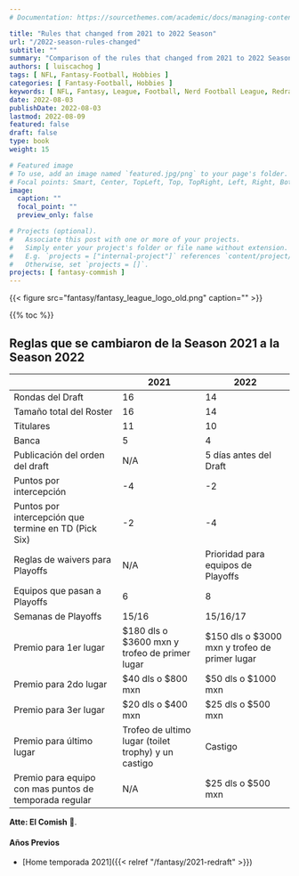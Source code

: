 ```yaml
---
# Documentation: https://sourcethemes.com/academic/docs/managing-content/

title: "Rules that changed from 2021 to 2022 Season"
url: "/2022-season-rules-changed"
subtitle: ""
summary: "Comparison of the rules that changed from 2021 to 2022 Season"
authors: [ luiscachog ]
tags: [ NFL, Fantasy-Football, Hobbies ]
categories: [ Fantasy-Football, Hobbies ]
keywords: [ NFL, Fantasy, League, Football, Nerd Football League, Redraft, 2021, 2022 ]
date: 2022-08-03
publishDate: 2022-08-03
lastmod: 2022-08-09
featured: false
draft: false
type: book
weight: 15

# Featured image
# To use, add an image named `featured.jpg/png` to your page's folder.
# Focal points: Smart, Center, TopLeft, Top, TopRight, Left, Right, BottomLeft, Bottom, BottomRight.
image:
  caption: ""
  focal_point: ""
  preview_only: false

# Projects (optional).
#   Associate this post with one or more of your projects.
#   Simply enter your project's folder or file name without extension.
#   E.g. `projects = ["internal-project"]` references `content/project/deep-learning/index.md`.
#   Otherwise, set `projects = []`.
projects: [ fantasy-commish ]
---
```


{{< figure src="fantasy/fantasy_league_logo_old.png" caption="" >}}

{{% toc %}}

## Reglas que se cambiaron de la Season 2021 a la Season 2022

|  | **2021** | **2022** |
|---|---|---|
| Rondas del Draft | 16 | 14 |
| Tamaño total del Roster | 16 | 14 |
| Titulares | 11 | 10 |
| Banca | 5 | 4 |
| Publicación del orden del draft | N/A | 5 días antes del Draft |
| Puntos por intercepción | -4 | -2 |
| Puntos por intercepción que termine en TD (Pick Six) | -2 | -4 |
| Reglas de waivers para Playoffs | N/A | Prioridad para equipos de Playoffs |
| Equipos que pasan a Playoffs | 6 | 8 |
| Semanas de Playoffs | 15/16 | 15/16/17 |
| Premio para 1er lugar | $180 dls o $3600 mxn y trofeo de primer lugar | $150 dls o $3000 mxn y trofeo de primer lugar |
| Premio para 2do lugar | $40 dls o $800 mxn | $50 dls o $1000 mxn |
| Premio para 3er lugar | $20 dls o $400 mxn | $25 dls o $500 mxn |
| Premio para último lugar | Trofeo de ultimo lugar (toilet trophy) y un castigo | Castigo |
| Premio para equipo con mas puntos de temporada regular | N/A | $25 dls o $500 mxn |

**Atte: El Comish**  :football:.

#### Años Previos

- [Home temporada 2021]({{< relref "/fantasy/2021-redraft" >}})
